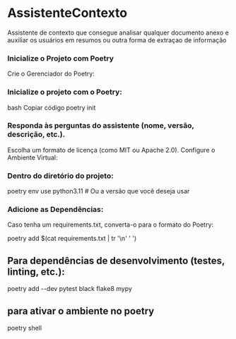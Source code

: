 # AssistenteContexto
Assistente de contexto que consegue analisar qualquer documento anexo e auxiliar os usuários em resumos ou outra forma de extraçao de informação
### Inicialize o Projeto com Poetry
Crie o Gerenciador do Poetry:

### Inicialize o projeto com o Poetry:
bash
Copiar código
poetry init
### Responda às perguntas do assistente (nome, versão, descrição, etc.).
Escolha um formato de licença (como MIT ou Apache 2.0).
Configure o Ambiente Virtual:

### Dentro do diretório do projeto:

poetry env use python3.11  # Ou a versão que você deseja usar

### Adicione as Dependências:
Caso tenha um requirements.txt, converta-o para o formato do Poetry:


poetry add $(cat requirements.txt | tr '\n' ' ')


## Para dependências de desenvolvimento (testes, linting, etc.):
poetry add --dev pytest black flake8 mypy

## para ativar o ambiente no poetry
poetry shell 